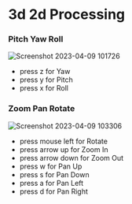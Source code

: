 # 3d 2d Processing
### Pitch Yaw Roll
![Screenshot 2023-04-09 101726](https://user-images.githubusercontent.com/121701309/230752293-8b808ece-8a59-4e89-9b5d-9d1640281da2.png)
- press z for Yaw
- press y for Pitch
- press x for Roll
### Zoom Pan Rotate
![Screenshot 2023-04-09 103306](https://user-images.githubusercontent.com/121701309/230752734-2c92eda0-5dc8-4ae7-906f-7a18921e86e7.png)
- press mouse left for Rotate
- press arrow up for Zoom In
- press arrow down for Zoom Out
- press w for Pan Up
- press s for Pan Down
- press a for Pan Left
- press d for Pan Right
